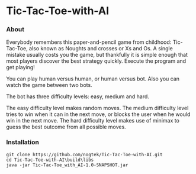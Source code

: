 # Tic-Tac-Toe-with-AI

### About

Everybody remembers this paper-and-pencil game from childhood: Tic-Tac-Toe, also known as Noughts and crosses or Xs and Os. A single mistake usually costs you the game, but thankfully it is simple enough that most players discover the best strategy quickly. Execute the program and get playing!

You can play human versus human, or human versus bot. Also you can watch the game between two bots. 

The bot has three difficulty levels: easy, medium and hard.

The easy difficulty level makes random moves. 
The medium difficulty level tries to win when it can in the next move, or blocks the user when he would win in the next move. 
The hard difficulty level makes use of minimax to guess the best outcome from all possible moves.

### Installation
```
git clone https://github.com/nogtek/Tic-Tac-Toe-with-AI.git
cd Tic-Tac-Toe-with-AI\build\libs
java -jar Tic-Tac-Toe_with_AI-1.0-SNAPSHOT.jar
```
